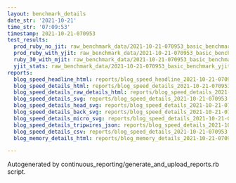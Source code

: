```yaml
---
layout: benchmark_details
date_str: '2021-10-21'
time_str: '07:09:53'
timestamp: 2021-10-21-070953
test_results:
  prod_ruby_no_jit: raw_benchmark_data/2021-10-21-070953_basic_benchmark_prod_ruby_no_jit.json
  prod_ruby_with_yjit: raw_benchmark_data/2021-10-21-070953_basic_benchmark_prod_ruby_with_yjit.json
  ruby_30_with_mjit: raw_benchmark_data/2021-10-21-070953_basic_benchmark_ruby_30_with_mjit.json
  yjit_stats: raw_benchmark_data/2021-10-21-070953_basic_benchmark_yjit_stats.json
reports:
  blog_speed_headline_html: reports/blog_speed_headline_2021-10-21-070953.html
  blog_speed_details_html: reports/blog_speed_details_2021-10-21-070953.html
  blog_speed_details_raw_details_html: reports/blog_speed_details_2021-10-21-070953.raw_details.html
  blog_speed_details_svg: reports/blog_speed_details_2021-10-21-070953.svg
  blog_speed_details_head_svg: reports/blog_speed_details_2021-10-21-070953.head.svg
  blog_speed_details_back_svg: reports/blog_speed_details_2021-10-21-070953.back.svg
  blog_speed_details_micro_svg: reports/blog_speed_details_2021-10-21-070953.micro.svg
  blog_speed_details_tripwires_json: reports/blog_speed_details_2021-10-21-070953.tripwires.json
  blog_speed_details_csv: reports/blog_speed_details_2021-10-21-070953.csv
  blog_memory_details_html: reports/blog_memory_details_2021-10-21-070953.html

---
```

Autogenerated by continuous_reporting/generate_and_upload_reports.rb script.
